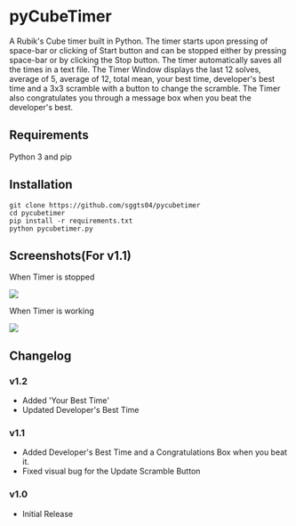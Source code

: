 # pyCubeTimer
A Rubik's Cube timer built in Python. The timer starts upon pressing of space-bar or clicking of Start button and can be stopped either by pressing space-bar or by clicking the Stop button. The timer automatically saves all the times in a text file. The Timer Window displays the last 12 solves, average of 5, average of 12, total mean, your best time, developer's best time and a 3x3 scramble with a button to change the scramble.
The Timer also congratulates you through a message box when you beat the developer's best.

## Requirements
Python 3 and pip

## Installation
```
git clone https://github.com/sggts04/pycubetimer
cd pycubetimer
pip install -r requirements.txt
python pycubetimer.py
```

## Screenshots(For v1.1)
When Timer is stopped
  
![](https://raw.githubusercontent.com/sggts04/pycubetimer/master/screenshots/screenshot1.PNG)

When Timer is working
  
![](https://raw.githubusercontent.com/sggts04/pycubetimer/master/screenshots/screenshot2.PNG)

## Changelog

### v1.2
* Added 'Your Best Time'
* Updated Developer's Best Time 

### v1.1
* Added Developer's Best Time and a Congratulations Box when you beat it.
* Fixed visual bug for the Update Scramble Button

### v1.0
* Initial Release
